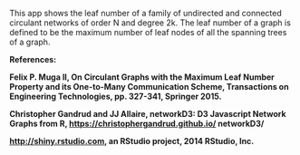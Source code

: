 This app shows the leaf number of a family of undirected and connected circulant networks of order N and degree 2k. The leaf number of a graph is defined to be the maximum number of leaf nodes of all the spanning trees of a graph.

**References:** 

**Felix P. Muga II, On Circulant Graphs with the Maximum Leaf Number Property and its One-to-Many Communication Scheme, Transactions on Engineering Technologies, pp. 327-341, Springer 2015.**

**Christopher Gandrud and JJ Allaire, networkD3: D3 Javascript Network Graphs from R, https://christophergandrud.github.io/ networkD3/**

**http://shiny.rstudio.com, an RStudio project, 2014 RStudio, Inc.**

